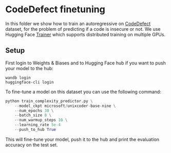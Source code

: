 # CodeDefect finetuning
In this folder we show how to train an autoregressive on [CodeDefect](https://huggingface.co/datasets/code_x_glue_cc_defect_detection) dataset, for the problem of predicting if a code is insecure or not. We use Hugging Face [Trainer](https://huggingface.co/docs/transformers/main_classes/trainer) which supports distributed training on multiple GPUs.

## Setup

First login to Weights & Biases and to Hugging Face hub if you want to push your model to the hub:
```
wandb login
huggingface-cli login
```

To fine-tune a model on this dataset you can use the following command:
```python
python train_complexity_predictor.py \
    --model_ckpt microsoft/unixcoder-base-nine \
    --num_epochs 30 \
    --batch_size 8 \
    --num_warmup_steps 10 \
    --learning_rate 5e-4 
    --push_to_hub True
```
This will fine-tune your model, push it to the hub and print the evaluation accuracy on the test set.